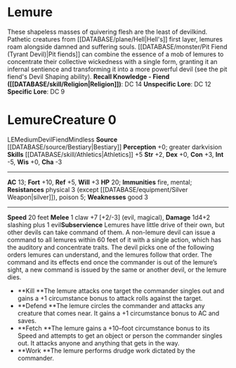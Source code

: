 ﻿---
ac: '13'
alignment: LE
all_resistance: null
burrow_speed: null
charisma: '-3'
climb_speed: null
constitution: '+3'
creature_ability:
- Subservience
creature_family: '[[DATABASE/monsterfamily/Devil|Devil]]'
dexterity: '+0'
element: null
fly_speed: null
fortitude: '+10'
hardness: null
hp: '20'
id: '108'
immunity:
- '[[DATABASE/trait/Fire|fire]]'
- '[[DATABASE/trait/Mental|mental]]'
intelligence: '-5'
land_speed: '20'
language: null
level: '0'
max_speed: '20'
name: Lemure
perception: '+0'
rarity: Common
reflex: '+5'
resistance:
- physical 3 (except [[DATABASE/equipment/Silver Weapon|silver]] )
- '[[DATABASE/trait/Poison|poison]] 5'
rus_type_level: null
school: null
sense:
- greater darkvision
size: Medium
skill:
- '[[DATABASE/skill/Athletics|Athletics]] +5'
source: '[[DATABASE/source/Bestiary|Bestiary]]'
speed:
- 20 feet
spell: null
strength: '+2'
strength_req: '2'
strongest_save:
- Fortitude
swim_speed: null
trait:
- '[[DATABASE/trait/Devil|Devil]]'
- '[[DATABASE/trait/Fiend|Fiend]]'
- '[[DATABASE/trait/Mindless|Mindless]]'
type: Creature
vision: Greater darkvision
weakest_save:
- Will
weakness:
- good 3
will: '+3'
wisdom: '+0'

---
# Lemure

These shapeless masses of quivering flesh are the least of devilkind. Pathetic creatures from [[DATABASE/plane/Hell|Hell's]] first layer, lemures roam alongside damned and suffering souls. [[DATABASE/monster/Pit Fiend (Tyrant Devil)|Pit fiends]] can combine the essence of a mob of lemures to concentrate their collective wickedness with a single form, granting it an infernal sentience and transforming it into a more powerful devil (see the pit fiend's Devil Shaping ability).
**Recall Knowledge - Fiend ([[DATABASE/skill/Religion|Religion]])**: DC 14
**Unspecific Lore**: DC 12
**Specific Lore**: DC 9

# Lemure<span class="item-type">Creature 0</span>

<span class="trait-alignment item-trait">LE</span><span class="trait-size item-trait">Medium</span><span class="item-trait">Devil</span><span class="item-trait">Fiend</span><span class="item-trait">Mindless</span>
**Source** [[DATABASE/source/Bestiary|Bestiary]]
**Perception** +0; greater darkvision
**Skills** [[DATABASE/skill/Athletics|Athletics]] +5
**Str** +2, **Dex** +0, **Con** +3, **Int** -5, **Wis** +0, **Cha** -3

---
**AC** 13; **Fort** +10, **Ref** +5, **Will** +3
**HP** 20; **Immunities** fire, mental;
 **Resistances** physical 3 (except [[DATABASE/equipment/Silver Weapon|silver]]), poison 5;
 **Weaknesses** good 3

---
**Speed** 20 feet
<span class="in-box-ability">**Melee** <span class="action-icon">1</span> claw +7 [+2/-3] (evil, magical), **Damage** 1d4+2 slashing plus 1 evil</span><span class="in-box-ability">**Subservience** Lemures have little drive of their own, but other devils can take command of them. A non-lemure devil can issue a command to all lemures within 60 feet of it with a single action, which has the auditory and concentrate traits. The devil picks one of the following orders lemures can understand, and the lemures follow that order. The command and its effects end once the commander is out of the lemure’s sight, a new command is issued by the same or another devil, or the lemure dies.

* **Kill **The lemure attacks one target the commander singles out and gains a +1 circumstance bonus to attack rolls against the target.
* **Defend **The lemure circles the commander and attacks any creature that comes near. It gains a +1 circumstance bonus to AC and saves.
* **Fetch **The lemure gains a +10–foot circumstance bonus to its Speed and attempts to get an object or person the commander singles out. It attacks anyone and anything that gets in the way.
* **Work **The lemure performs drudge work dictated by the commander.

</span>